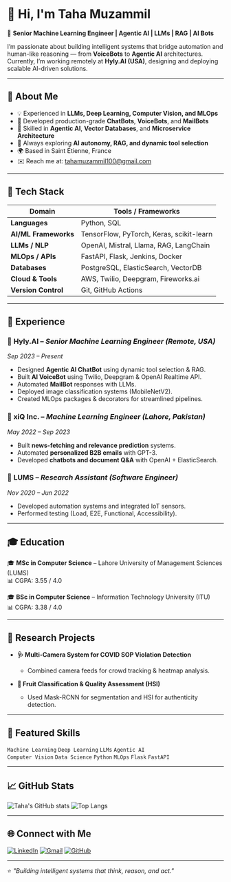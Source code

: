 # 👋 Hi, I'm Taha Muzammil

🚀 **Senior Machine Learning Engineer | Agentic AI | LLMs | RAG | AI Bots**

I’m passionate about building intelligent systems that bridge automation and human-like reasoning — from **VoiceBots** to **Agentic AI** architectures.  
Currently, I’m working remotely at **Hyly.AI (USA)**, designing and deploying scalable AI-driven solutions.

---

## 🧠 About Me

- 💡 Experienced in **LLMs, Deep Learning, Computer Vision, and MLOps**
- 🤖 Developed production-grade **ChatBots**, **VoiceBots**, and **MailBots**
- 🧩 Skilled in **Agentic AI**, **Vector Databases**, and **Microservice Architecture**
- 💬 Always exploring **AI autonomy, RAG, and dynamic tool selection**
- 🌍 Based in Saint Étienne, France  
- ✉️ Reach me at: [tahamuzammil100@gmail.com](mailto:tahamuzammil100@gmail.com)

---

## 🧰 Tech Stack

| Domain | Tools / Frameworks |
|--------|--------------------|
| **Languages** | Python, SQL |
| **AI/ML Frameworks** | TensorFlow, PyTorch, Keras, scikit-learn |
| **LLMs / NLP** | OpenAI, Mistral, Llama, RAG, LangChain |
| **MLOps / APIs** | FastAPI, Flask, Jenkins, Docker |
| **Databases** | PostgreSQL, ElasticSearch, VectorDB |
| **Cloud & Tools** | AWS, Twilio, Deepgram, Fireworks.ai |
| **Version Control** | Git, GitHub Actions |

---

## 💼 Experience

### 🧩 **Hyly.AI** – *Senior Machine Learning Engineer (Remote, USA)*
*Sep 2023 – Present*
- Designed **Agentic AI ChatBot** using dynamic tool selection & RAG.
- Built **AI VoiceBot** using Twilio, Deepgram & OpenAI Realtime API.
- Automated **MailBot** responses with LLMs.
- Deployed image classification systems (MobileNetV2).
- Created MLOps packages & decorators for streamlined pipelines.

### 💬 **xiQ Inc.** – *Machine Learning Engineer (Lahore, Pakistan)*
*May 2022 – Sep 2023*
- Built **news-fetching and relevance prediction** systems.
- Automated **personalized B2B emails** with GPT-3.
- Developed **chatbots and document Q&A** with OpenAI + ElasticSearch.

### 🧪 **LUMS** – *Research Assistant (Software Engineer)*
*Nov 2020 – Jun 2022*
- Developed automation systems and integrated IoT sensors.
- Performed testing (Load, E2E, Functional, Accessibility).

---

## 🎓 Education

🎓 **MSc in Computer Science** – Lahore University of Management Sciences (LUMS)  
📊 CGPA: 3.55 / 4.0  

🎓 **BSc in Computer Science** – Information Technology University (ITU)  
📊 CGPA: 3.38 / 4.0  

---

## 🧪 Research Projects

- **🩺 Multi-Camera System for COVID SOP Violation Detection**
  - Combined camera feeds for crowd tracking & heatmap analysis.

- **🍎 Fruit Classification & Quality Assessment (HSI)**
  - Used Mask-RCNN for segmentation and HSI for authenticity detection.

---

## 🧩 Featured Skills

`Machine Learning` `Deep Learning` `LLMs` `Agentic AI`  
`Computer Vision` `Data Science` `Python` `MLOps` `Flask` `FastAPI`

---

## 📈 GitHub Stats

![Taha's GitHub stats](https://github-readme-stats.vercel.app/api?username=tahamuzammil&show_icons=true&theme=radical)
![Top Langs](https://github-readme-stats.vercel.app/api/top-langs/?username=tahamuzammil&layout=compact&theme=radical)

---

## 🌐 Connect with Me

[![LinkedIn](https://img.shields.io/badge/LinkedIn-blue?logo=linkedin&logoColor=white)](https://www.linkedin.com/in/taha-muzammil)
[![Gmail](https://img.shields.io/badge/Email-D14836?logo=gmail&logoColor=white)](mailto:tahamuzammil100@gmail.com)
[![GitHub](https://img.shields.io/badge/GitHub-black?logo=github&logoColor=white)](https://github.com/tahamuzammil)

---

⭐️ *"Building intelligent systems that think, reason, and act."*
